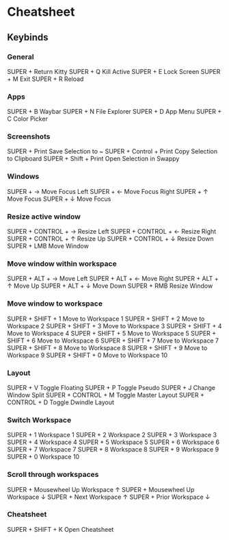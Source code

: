 # Cheatsheet

## Keybinds
### General
SUPER + Return            Kitty
SUPER + Q                 Kill Active 
SUPER + E                 Lock Screen
SUPER + M                 Exit
SUPER + R                 Reload

### Apps
SUPER + B                 Waybar
SUPER + N                 File Explorer
SUPER + D                 App Menu
SUPER + C                 Color Picker

### Screenshots
SUPER + Print             Save Selection to ~
SUPER + Control + Print   Copy Selection to Clipboard
SUPER + Shift + Print     Open Selection in Swappy

### Windows
SUPER + →                 Move Focus Left
SUPER + ←                 Move Focus Right
SUPER + ↑                 Move Focus 
SUPER + ↓                 Move Focus

### Resize active window
SUPER + CONTROL + →       Resize Left
SUPER + CONTROL + ←       Resize Right
SUPER + CONTROL + ↑       Resize Up
SUPER + CONTROL + ↓       Resize Down
SUPER + LMB               Move Window
### Move window within workspace
SUPER + ALT + →           Move Left
SUPER + ALT + ←           Move Right
SUPER + ALT + ↑           Move Up
SUPER + ALT + ↓           Move Down
SUPER + RMB               Resize Window

### Move window to workspace
SUPER + SHIFT + 1         Move to Workspace 1
SUPER + SHIFT + 2         Move to Workspace 2
SUPER + SHIFT + 3         Move to Workspace 3
SUPER + SHIFT + 4         Move to Workspace 4
SUPER + SHIFT + 5         Move to Workspace 5
SUPER + SHIFT + 6         Move to Workspace 6
SUPER + SHIFT + 7         Move to Workspace 7
SUPER + SHIFT + 8         Move to Workspace 8
SUPER + SHIFT + 9         Move to Workspace 9
SUPER + SHIFT + 0         Move to Workspace 10

### Layout
SUPER + V                 Toggle Floating 
SUPER + P                 Toggle Pseudo
SUPER + J                 Change Window Split
SUPER + CONTROL + M       Toggle Master Layout
SUPER + CONTROL + D       Toggle Dwindle Layout

### Switch Workspace
SUPER + 1                 Workspace 1
SUPER + 2                 Workspace 2
SUPER + 3                 Workspace 3
SUPER + 4                 Workspace 4
SUPER + 5                 Workspace 5
SUPER + 6                 Workspace 6
SUPER + 7                 Workspace 7
SUPER + 8                 Workspace 8
SUPER + 9                 Workspace 9
SUPER + 0                 Workspace 10

### Scroll through workspaces
SUPER + Mousewheel Up    Workspace ↑
SUPER + Mousewheel Up    Workspace ↓
SUPER + Next             Workspace ↑
SUPER + Prior            Workspace ↓

### Cheatsheet
SUPER + SHIFT + K        Open Cheatsheet
